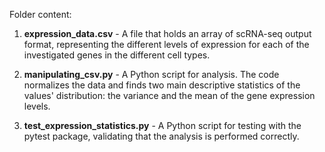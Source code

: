 Folder content:

1. **expression_data.csv** - A file that holds an array of scRNA-seq output format, representing the different levels of expression for each of the investigated genes in the different cell types.

2. **manipulating_csv.py** - A Python script for analysis. The code normalizes the data and finds two main descriptive statistics of the values' distribution: the variance and the mean of the gene expression levels.

3. **test_expression_statistics.py** - A Python script for testing with the pytest package, validating that the analysis is performed correctly.
